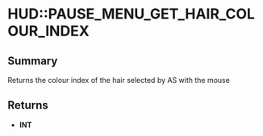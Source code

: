 # HUD::PAUSE_MENU_GET_HAIR_COLOUR_INDEX

## Summary
Returns the colour index of the hair selected by AS with the mouse

## Returns
* **INT**